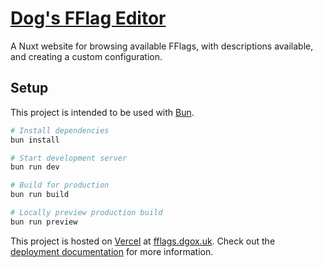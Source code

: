 # [Dog's FFlag Editor](https://fflags.dgox.uk)

A Nuxt website for browsing available FFlags, with descriptions available, and creating a custom configuration.

## Setup
This project is intended to be used with [Bun](https://bun.sh/).

```bash
# Install dependencies
bun install

# Start development server
bun run dev

# Build for production
bun run build

# Locally preview production build
bun run preview
```

This project is hosted on [Vercel](https://vercel.com/) at [fflags.dgox.uk](https://fflags.dgox.uk).
Check out the [deployment documentation](https://nuxt.com/docs/getting-started/deployment) for more information.
